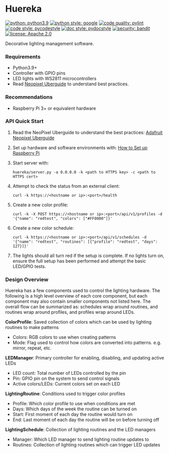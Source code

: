 # Huereka

[![python: python3.9](https://img.shields.io/badge/python-3.9-blue)](https://docs.python.org/3.9/)
[![python style: google](https://img.shields.io/badge/python%20style-google-blue)](https://google.github.io/styleguide/pyguide.html)
[![code quality: pylint](https://img.shields.io/badge/code%20quality-pylint-green)](https://github.com/PyCQA/pylint)
[![code style: pycodestyle](https://img.shields.io/badge/code%20style-pycodestyle-green)](https://github.com/PyCQA/pycodestyle)
[![doc style: pydocstyle](https://img.shields.io/badge/doc%20style-pydocstyle-green)](https://github.com/PyCQA/pydocstyle)
[![security: bandit](https://img.shields.io/badge/security-bandit-black)](https://github.com/PyCQA/bandit)
[![license: Apache 2.0](https://img.shields.io/badge/license-Apache%202.0-lightgrey)](https://www.apache.org/licenses/LICENSE-2.0)

Decorative lighting management software.


### Requirements

* Python3.9+
* Controller with GPIO pins
* LED lights with WS2811 microcontrollers
* Read [Neopixel Uberguide](https://learn.adafruit.com/adafruit-neopixel-uberguide) to understand best practices.


### Recommendations

* Raspberry Pi 3+ or equivalent hardware


### API Quick Start

1. Read the NeoPixel Uberguide to understand the best practices:
[Adafruit Neopixel Uberguide](https://learn.adafruit.com/adafruit-neopixel-uberguide)

2. Set up hardware and software environments with: [How to Set up Raspberry Pi](SETUP.md)

3. Start server with:
    ```
    huereka/server.py -a 0.0.0.0 -k <path to HTTPS key> -c <path to HTTPS cert>
    ```

4. Attempt to check the status from an external client:
    ```
    curl -k https://<hostname or ip>:<port>/health
    ```

5. Create a new color profile:
    ```
    curl -k -X POST https://<hostname or ip>:<port>/api/v1/profiles -d '{"name": "redtest", "colors": ["#FF0000"]}'
    ```

6. Create a new color schedule:
    ```
    curl -k https://<hostname or ip>:<port>/api/v1/schedules -d '{"name": "redtest", "routines": [{"profile": "redtest", "days": 127}]}'
    ```

7. The lights should all turn red if the setup is complete. If no lights turn on, ensure the full setup has been
   performed and attempt the basic LED/GPIO tests.


### Design Overview

Huereka has a few components used to control the lighting hardware. The following is a high level overview of each
core component, but each component may also contain smaller components not listed here. The overall flow can be
summarized as: schedules wrap around routines, and routines wrap around profiles, and profiles wrap around LEDs.

**ColorProfile**: Saved collection of colors which can be used by lighting routines to make patterns
- Colors: RGB colors to use when creating patterns
- Mode: Flag used to control how colors are converted into patterns. e.g. mirror, repeat, etc.

**LEDManager**: Primary controller for enabling, disabling, and updating active LEDs
- LED count: Total number of LEDs controlled by the pin
- Pin: GPIO pin on the system to send control signals
- Active colors/LEDs: Current colors set on each LED

**LightingRoutine**: Conditions used to trigger color profiles
- Profile: Which color profile to use when conditions are met
- Days: Which days of the week the routine can be turned on
- Start: First moment of each day the routine would turn on
- End: Last moment of each day the routine will be on before turning off

**LightingSchedule**: Collection of lighting routines and the LED managers
- Manager: Which LED manager to send lighting routine updates to
- Routines: Collection of lighting routines which can trigger LED updates
